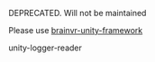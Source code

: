 DEPRECATED. Will not be maintained

Please use [brainvr-unity-framework](https://github.com/BrainVR/brainvr-unity-framework)

unity-logger-reader
